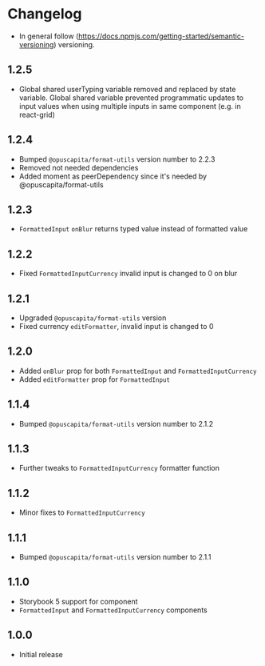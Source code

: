 # Changelog

* In general follow (https://docs.npmjs.com/getting-started/semantic-versioning) versioning.

## <next>

## 1.2.5
* Global shared userTyping variable removed and replaced by state variable. Global shared variable prevented programmatic updates to input values when using multiple inputs in same component (e.g. in react-grid)

## 1.2.4
* Bumped `@opuscapita/format-utils` version number to 2.2.3
* Removed not needed dependencies
* Added moment as peerDependency since it's needed by @opuscapita/format-utils

## 1.2.3
* `FormattedInput` `onBlur` returns typed value instead of formatted value

## 1.2.2
* Fixed `FormattedInputCurrency` invalid input is changed to 0 on blur

## 1.2.1
* Upgraded `@opuscapita/format-utils` version
* Fixed currency `editFormatter`, invalid input is changed to 0

## 1.2.0
* Added `onBlur` prop for both `FormattedInput` and `FormattedInputCurrency`
* Added `editFormatter` prop for `FormattedInput`

## 1.1.4
* Bumped `@opuscapita/format-utils` version number to 2.1.2

## 1.1.3
* Further tweaks to `FormattedInputCurrency` formatter function

## 1.1.2
* Minor fixes to `FormattedInputCurrency`

## 1.1.1
* Bumped `@opuscapita/format-utils` version number to 2.1.1

## 1.1.0
* Storybook 5 support for component
* `FormattedInput` and `FormattedInputCurrency` components

## 1.0.0
* Initial release
